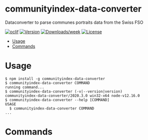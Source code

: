communityindex-data-converter
=============================

Dataconverter to parse communes portraits data from the Swiss FSO

[![oclif](https://img.shields.io/badge/cli-oclif-brightgreen.svg)](https://oclif.io)
[![Version](https://img.shields.io/npm/v/communityindex-data-converter.svg)](https://npmjs.org/package/communityindex-data-converter)
[![Downloads/week](https://img.shields.io/npm/dw/communityindex-data-converter.svg)](https://npmjs.org/package/communityindex-data-converter)
[![License](https://img.shields.io/npm/l/communityindex-data-converter.svg)](https://github.com/secanis/communityindex-data/blob/master/package.json)

<!-- toc -->
* [Usage](#usage)
* [Commands](#commands)
<!-- tocstop -->
# Usage
<!-- usage -->
```sh-session
$ npm install -g communityindex-data-converter
$ communityindex-data-converter COMMAND
running command...
$ communityindex-data-converter (-v|--version|version)
communityindex-data-converter/2020.3.0 win32-x64 node-v12.16.0
$ communityindex-data-converter --help [COMMAND]
USAGE
  $ communityindex-data-converter COMMAND
...
```
<!-- usagestop -->
# Commands
<!-- commands -->

<!-- commandsstop -->

